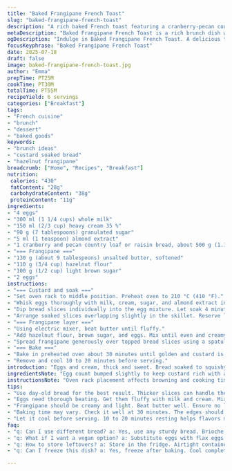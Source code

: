 ```yaml
---
title: "Baked Frangipane French Toast"
slug: "baked-frangipane-french-toast"
description: "A rich baked French toast featuring a cranberry-pecan country loaf soaked in a custardy egg-cream-milk mix. Topped with a spiced frangipane made of softened butter, almond meal, brown sugar, and eggs. Baked until golden and set. Variations include swapping raisins for dried cherries and almond meal for hazelnut flour. Adjust soak and bake times slightly for texture. Serve warm after a short rest."
metaDescription: "Baked Frangipane French Toast is a rich brunch dish with custardy soaked bread topped with nutty frangipane. Ideal for gatherings, served warm."
ogDescription: "Indulge in Baked Frangipane French Toast. A delicious twist on classic French toast with nutty, creamy layers and fruit flavor. Perfect for brunch."
focusKeyphrase: "Baked Frangipane French Toast"
date: 2025-07-18
draft: false
image: baked-frangipane-french-toast.jpg
author: "Emma"
prepTime: PT25M
cookTime: PT30M
totalTime: PT55M
recipeYield: 6 servings
categories: ["Breakfast"]
tags:
- "French cuisine"
- "brunch"
- "dessert"
- "baked goods"
keywords:
- "brunch ideas"
- "custard soaked bread"
- "hazelnut frangipane"
breadcrumb: ["Home", "Recipes", "Breakfast"]
nutrition: 
 calories: "430"
 fatContent: "28g"
 carbohydrateContent: "38g"
 proteinContent: "11g"
ingredients:
- "4 eggs"
- "300 ml (1 1/4 cups) whole milk"
- "150 ml (2/3 cup) heavy cream 35 %"
- "90 g (7 tablespoons) granulated sugar"
- "5 ml (1 teaspoon) almond extract"
- "1 cranberry and pecan country loaf or raisin bread, about 500 g (1.1 lb), sliced 1 cm thick (around 16 slices)"
- "=== Frangipane ==="
- "130 g (about 9 tablespoons) unsalted butter, softened"
- "110 g (3/4 cup) hazelnut flour"
- "100 g (1/2 cup) light brown sugar"
- "2 eggs"
instructions:
- "=== Custard and soak ==="
- "Set oven rack to middle position. Preheat oven to 210 °C (410 °F)."
- "Whisk eggs thoroughly with milk, cream, sugar, and almond extract in an ovenproof 28 cm (11 inch) skillet or baking dish."
- "Dip bread slices individually into the egg mixture. Let soak 4 minutes per side to absorb custard evenly."
- "Arrange soaked slices overlapping slightly in the skillet. Reserve leftover custard—will bake in."
- "=== Frangipane layer ==="
- "Using electric mixer, beat butter until fluffy."
- "Add hazelnut flour, brown sugar, and eggs. Mix until even and creamy."
- "Spread frangipane generously over topped bread slices using a spatula, filling gaps."
- "=== Bake ==="
- "Bake in preheated oven about 30 minutes until golden and custard is set."
- "Remove and cool 10 to 20 minutes before serving."
introduction: "Eggs and cream, thick and sweet. Bread soaked to squishy-soft. Custard pools around. Almond scent replaced by faint hazelnut twist. Brown sugar lends deeper caramel, sweeter than white. Cranberry-pecan loaf or rich raisins, fruity tartness inside. Frangipane slathered between slices, butter, nuts, sugar, egg, whipped bright, spread thick. Oven steams custard, browns edges, sets inside slow. A brief wait after baking cools slightly but keeps moist. Blind bake avoided, all done in one dish. Simple prep, no extra pans. Adapt flour type, fruit choice, custard flavor with no fuss. Warm, hearty brunch or casual dinner—rich texture from soak, nutty crunch waiting beneath sweet top. Mixing times fluctuate. Best served with fresh fruit or drizzle syrup."
ingredientsNote: "Egg count bumped slightly to keep custard rich with adjusted liquid. Cream increased, milk scaled back for thicker soak. Vanilla replaced with almond extract for nuttier aroma fitting frangipane twist. Using hazelnut flour instead of almond meal changes nut profile distinctly. Brown sugar swapped for deeper molasses notes, softening bite. Bread slice count increased due to thinner slices, but soak adjusted to avoid sogginess. Preserve leftover custard in pan for baking—don't pour off. Butter softened fully before whisking to create smooth frangipane texture. Measure carefully for balance of sweetness and creaminess. Avoid salted butter in frangipane to prevent flavor clash with sweetness. Bread needs sturdy texture but still absorbent; ideally day-old but not stale; fruit nuts embedded add chew and flavor bursts. Soaking times trimmed slightly to prevent mush, as added cream thickens custard. Fruit variations like dried cherry or fig elevate complexity without overpowering nutty base."
instructionsNote: "Oven rack placement affects browning and cooking time subtly; middle rack recommended. Preheat fully before assembly for even bake. Whisk eggs with liquids briskly for unified custard. Soak slices one by one, flipping gently halfway to soak evenly without tearing. Overlapping slices ensures custard pools between but reduces risk of dryness edges. Retain extra custard mixture in skillet to bake alongside bread; will firm and enrich final dish. Frangipane whipped to pale consistency avoids dense patches after baking. Spread carefully to fill gaps, sealing flavors inside. Bake time adjusted 5 minutes longer than usual to compensate for extra cream content and fruit moisture. Tester should come clean or with moist crumbs indicating complete set custard. Cooling on rack prevents soggy bottom. Rest for 10-20 minutes allows custard to stabilize and flavors to meld. Serve warm or near room temperature. Garnish with fresh berries or dust with powdered sugar as desired."
tips:
- "Use day-old bread for the best result. Thicker slices can handle the custard. Keep them sturdy but soft, not stale. Soak each slice individually. Let it absorb well but not too mushy."
- "Eggs need thorough beating. Get them fluffy with milk and cream. Mixture should be uniform. Almond extract enhances flavor. Don’t skip it. Can use vanilla but alters taste."
- "Frangipane should be creamy and light. Beat butter well. Ensure no lumps. Spread generously on soaked bread. Fill every gap; this adds moisture. Use a spatula for ease."
- "Baking time may vary. Check it well at 30 minutes. The edges should brown nicely. Testing with a toothpick is key. Clean or sticky crumbs means custard is set."
- "Let it cool before serving. 10 to 20 minutes resting helps flavors marry. Fresh fruit on top is pleasing. Optional syrup drizzle adds sweetness without overpowering."
faq:
- "q: Can I use different bread? a: Yes, use any sturdy bread. Brioche works. Even sourdough. Just place focus on texture. It should stay intact."
- "q: What if I want a vegan option? a: Substitute eggs with flax eggs. Use almond milk or coconut cream instead. Ensure butter is dairy-free. Adjust baking time as needed."
- "q: How to store leftovers? a: Store in the fridge. Airtight container is best. Reheat in the oven. Microwaving makes it soggy. Aim for a crisp texture."
- "q: Can I freeze this dish? a: Yes, freeze after baking. Cool completely first. Wrap tightly with foil. Reheat from frozen; bake until warmed through."

---
```


